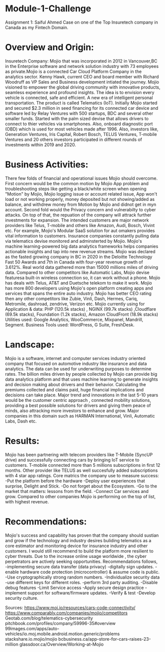 # Module-1-Challenge
Assignment 1: Saiful Ahmed
Case on one of the Top Insuretech company in Canada as my Fintech Domain.
# Overview and Origin:
Insuretech Company: Mojio that was incorporated in 2012 in Vancouver,BC in the Enterprise software and network solution industry with 73 employees as private.Mojio is a connected Car Cloud Platform Company in the analytics sector.
Kenny Hawk, current CEO and board member with Richard Woodruff as VP Sales and Business development intiated the journey. 
Mojio visioned to empower the global driving community with innovative products, seamless experience and profound insights. The idea is to envision every vehicle is connected, safe and efficient. A new era of intelligent personal transportation. The product is called Telematics (IoT).
Initially Mojio started and secured $2.3 million in seed financing for its connected car device and software led by Relay Ventures with 500 startups, BDC and several other smaller funds. Started with the palm sized devise that allows drivers to connect to thier vehicles via smartphones. Also, onboard diagnostic port (OBD) which is used for most vehicles made after 1996. Also, investors like, Generation Ventures, Iris Capital, Robert Bosch, TELUS Ventures, T-mobile Ventures and 20 others investors participated in different rounds of investments  within 2019 and 2020.
# Business Activities:
There few folds of financial and operational issues Mojio should overcome. First concern would be the common motion by Mojio App problem and troubleshooting steps like getting a black/white screen when opening "Motion" by Mojio, Mojio logging issue or account related issue, App won't load or not working properly, money deposited but not showing/added as balance, and withdrew money from Motion by Mojio and didnot get in myn account. Second fold would the Privacy concern and vulnerabilty to cyber attacks. On top of that, the repuation of the company will attrack further investments for expansion.
The intended customers are major network providers like Telus, T-mobile and others like Amazon, Audi, Bosch, Vivint etc. For example, Mojio's Modular SaaS solution for aut omakers provides vital information to customers. Insurance companies constantly pulling data via telematics devise monitored and adminsterted by Mojio. Mojio's machine learning-powered big data analytics frameworks helps companies actionable insights and tap into new revenue streams. Mojio was declared as the fasted growing company in BC in 2020 in the Deloitte Technology Fast 50 Awards and 7th in Canada with four-year revenue growth of 3.612%. Real world data gathered more than 15000 millions miles of driving data.
Compared to other competitors like Automatic Labs, Mojio devise featuresa built-in wireless connection so, it can work without a phone. Mojio has deals with Telus, AT&T and Duetsche telekom to make it work. Mojio has more 800 developers using Mojio's open platform creating apps and services that spans the entire auto industry. Mojio has better CEO rating then any other competitors like Zubie, Vinli, Dash, Hermes, Cariq, Metromile, dashroad, zendrive, Verizon etc.
Mojio currently using for Application & data: PHP (120.5k stacks) , NGINX (99.7k stacks) ,Cloudflare (69.5k stacks), Foundation (1.2k stacks), Amazon CloudFront (18.9k stacks)
Utilities used: Google Analytics, WooCommerce, Mixpanel, Mandrill, Segment.
Business Tools used: WordPress, G Suite, FreshDesk.
# Landscape:
Mojio is a software, internet and computer services industry oriented company that focused on automotive industry like insurance and data analytics. The data can be used for underwriting purposes to determine rates. The billion miles driven by people collected by Mojio can provide big data analytics platform and that uses machine learning to generate insights and decision making about drivers and their behavior. Calculating the premiums collected and claims paid, huge financial implications and decisions can take place. 
Major trend and innovations in the last 5-10 years would be the customer centric approach , connected mobility solutions, providing a best possible solutions for drivers and giving them peace of minds, also attracking more investors to enhance and grow. Major companies in this domain such as HARMAN International, Vinli, Automatic Labs, Dash etc.
# Results:
Mojio has been partnering with telecom providers like T-Mobile (SyncUP drive) and successfully connecting cars by bringing IoT service to customers. T-mobile connected more than 5 millions subscriptions in first 12 months. Other provider like TELUS as well succesfully added subscriptions with 4 star app ratings.
Core matrics the company use to measure success: 
-Put the platform before the hardware
-Deploy user experiences that surprise, Delight and Stick.
-Do not forget about the Ecosystem.
-Go to the market that matters: lessons from the field.
-Connect Car services and grow.
Compared to other companies Mojio is performing on the top of list, with highest revenue.
# Recommendations:
Mojio's success and capability has proven that the company should sustian and grow if the technology and industry desires buliding telematics as a core estimator and monitoring device for insurance industry and other customers. 
I would still recommend to build the platform more resilient to cyber threats. Due to the increase online usage worldwide , the cyber perpetrators are actively seeking opportunities. Recommendations follows,
-implementing secure data transfer (data privacy)
-digitally sign updates.
-enable hardware code protection (microcontroller) & assume code is public.
-Use cryptographically strong random numbers.
-Individualize security data
-use different keys for different roles.
-perform 3rd party auditing.
-Disable debug features
-Limit Service access
-Apply secure design practice
-implement support for software/firmware updates.
-Verify & test
-Develop security culture.

Sources:
https://www.moj.io/resources/cars-code-connectivity/
https://www.comparably.com/companies/mojio/competitors
Geotab.com/blog/telematics-cybersecurity
pitchbook.com/profiles/company/59996-35#overview
99images.com/apps/auto-vehicles/io.moj.mobile.android.motion.generic/problems
stackshare.io.mojio/mojio
bcbusiness.ca/app-store-for-cars-raises-23-million
glassdoor.ca/Overview/Working-at-Mojio



